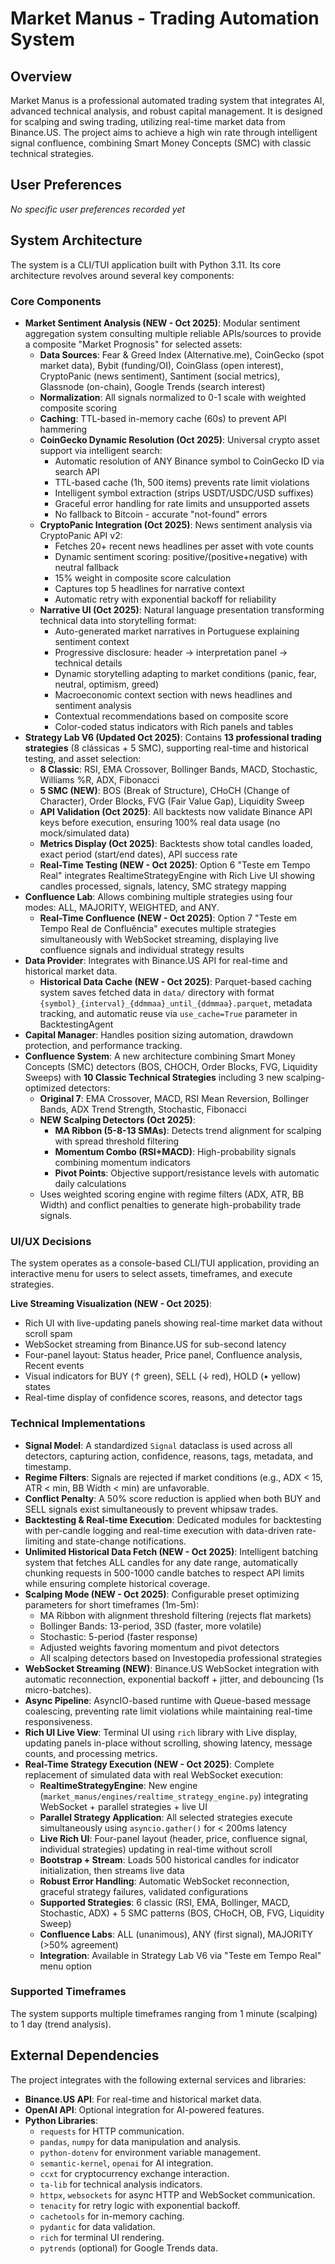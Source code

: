 # Market Manus - Trading Automation System

## Overview
Market Manus is a professional automated trading system that integrates AI, advanced technical analysis, and robust capital management. It is designed for scalping and swing trading, utilizing real-time market data from Binance.US. The project aims to achieve a high win rate through intelligent signal confluence, combining Smart Money Concepts (SMC) with classic technical strategies.

## User Preferences
*No specific user preferences recorded yet*

## System Architecture
The system is a CLI/TUI application built with Python 3.11. Its core architecture revolves around several key components:

### Core Components
- **Market Sentiment Analysis (NEW - Oct 2025)**: Modular sentiment aggregation system consulting multiple reliable APIs/sources to provide a composite "Market Prognosis" for selected assets:
  - **Data Sources**: Fear & Greed Index (Alternative.me), CoinGecko (spot market data), Bybit (funding/OI), CoinGlass (open interest), CryptoPanic (news sentiment), Santiment (social metrics), Glassnode (on-chain), Google Trends (search interest)
  - **Normalization**: All signals normalized to 0-1 scale with weighted composite scoring
  - **Caching**: TTL-based in-memory cache (60s) to prevent API hammering
  - **CoinGecko Dynamic Resolution (Oct 2025)**: Universal crypto asset support via intelligent search:
    - Automatic resolution of ANY Binance symbol to CoinGecko ID via search API
    - TTL-based cache (1h, 500 items) prevents rate limit violations
    - Intelligent symbol extraction (strips USDT/USDC/USD suffixes)
    - Graceful error handling for rate limits and unsupported assets
    - No fallback to Bitcoin - accurate "not-found" errors
  - **CryptoPanic Integration (Oct 2025)**: News sentiment analysis via CryptoPanic API v2:
    - Fetches 20+ recent news headlines per asset with vote counts
    - Dynamic sentiment scoring: positive/(positive+negative) with neutral fallback
    - 15% weight in composite score calculation
    - Captures top 5 headlines for narrative context
    - Automatic retry with exponential backoff for reliability
  - **Narrative UI (Oct 2025)**: Natural language presentation transforming technical data into storytelling format:
    - Auto-generated market narratives in Portuguese explaining sentiment context
    - Progressive disclosure: header → interpretation panel → technical details
    - Dynamic storytelling adapting to market conditions (panic, fear, neutral, optimism, greed)
    - Macroeconomic context section with news headlines and sentiment analysis
    - Contextual recommendations based on composite score
    - Color-coded status indicators with Rich panels and tables
- **Strategy Lab V6 (Updated Oct 2025)**: Contains **13 professional trading strategies** (8 clássicas + 5 SMC), supporting real-time and historical testing, and asset selection:
  - **8 Classic**: RSI, EMA Crossover, Bollinger Bands, MACD, Stochastic, Williams %R, ADX, Fibonacci
  - **5 SMC (NEW)**: BOS (Break of Structure), CHoCH (Change of Character), Order Blocks, FVG (Fair Value Gap), Liquidity Sweep
  - **API Validation (Oct 2025)**: All backtests now validate Binance API keys before execution, ensuring 100% real data usage (no mock/simulated data)
  - **Metrics Display (Oct 2025)**: Backtests show total candles loaded, exact period (start/end dates), API success rate
  - **Real-Time Testing (NEW - Oct 2025)**: Option 6 "Teste em Tempo Real" integrates RealtimeStrategyEngine with Rich Live UI showing candles processed, signals, latency, SMC strategy mapping
- **Confluence Lab**: Allows combining multiple strategies using four modes: ALL, MAJORITY, WEIGHTED, and ANY.
  - **Real-Time Confluence (NEW - Oct 2025)**: Option 7 "Teste em Tempo Real de Confluência" executes multiple strategies simultaneously with WebSocket streaming, displaying live confluence signals and individual strategy results
- **Data Provider**: Integrates with Binance.US API for real-time and historical market data.
  - **Historical Data Cache (NEW - Oct 2025)**: Parquet-based caching system saves fetched data in `data/` directory with format `{symbol}_{interval}_{ddmmaa}_until_{ddmmaa}.parquet`, metadata tracking, and automatic reuse via `use_cache=True` parameter in BacktestingAgent
- **Capital Manager**: Handles position sizing automation, drawdown protection, and performance tracking.
- **Confluence System**: A new architecture combining Smart Money Concepts (SMC) detectors (BOS, CHOCH, Order Blocks, FVG, Liquidity Sweeps) with **10 Classic Technical Strategies** including 3 new scalping-optimized detectors:
  - **Original 7**: EMA Crossover, MACD, RSI Mean Reversion, Bollinger Bands, ADX Trend Strength, Stochastic, Fibonacci
  - **NEW Scalping Detectors (Oct 2025)**: 
    - **MA Ribbon (5-8-13 SMAs)**: Detects trend alignment for scalping with spread threshold filtering
    - **Momentum Combo (RSI+MACD)**: High-probability signals combining momentum indicators
    - **Pivot Points**: Objective support/resistance levels with automatic daily calculations
  - Uses weighted scoring engine with regime filters (ADX, ATR, BB Width) and conflict penalties to generate high-probability trade signals.

### UI/UX Decisions
The system operates as a console-based CLI/TUI application, providing an interactive menu for users to select assets, timeframes, and execute strategies.

**Live Streaming Visualization (NEW - Oct 2025)**:
- Rich UI with live-updating panels showing real-time market data without scroll spam
- WebSocket streaming from Binance.US for sub-second latency
- Four-panel layout: Status header, Price panel, Confluence analysis, Recent events
- Visual indicators for BUY (↑ green), SELL (↓ red), HOLD (• yellow) states
- Real-time display of confidence scores, reasons, and detector tags

### Technical Implementations
- **Signal Model**: A standardized `Signal` dataclass is used across all detectors, capturing action, confidence, reasons, tags, metadata, and timestamp.
- **Regime Filters**: Signals are rejected if market conditions (e.g., ADX < 15, ATR < min, BB Width < min) are unfavorable.
- **Conflict Penalty**: A 50% score reduction is applied when both BUY and SELL signals exist simultaneously to prevent whipsaw trades.
- **Backtesting & Real-time Execution**: Dedicated modules for backtesting with per-candle logging and real-time execution with data-driven rate-limiting and state-change notifications.
- **Unlimited Historical Data Fetch (NEW - Oct 2025)**: Intelligent batching system that fetches ALL candles for any date range, automatically chunking requests in 500-1000 candle batches to respect API limits while ensuring complete historical coverage.
- **Scalping Mode (NEW - Oct 2025)**: Configurable preset optimizing parameters for short timeframes (1m-5m):
  - MA Ribbon with alignment threshold filtering (rejects flat markets)
  - Bollinger Bands: 13-period, 3SD (faster, more volatile)
  - Stochastic: 5-period (faster response)
  - Adjusted weights favoring momentum and pivot detectors
  - All scalping detectors based on Investopedia professional strategies
- **WebSocket Streaming (NEW)**: Binance.US WebSocket integration with automatic reconnection, exponential backoff + jitter, and debouncing (1s micro-batches).
- **Async Pipeline**: AsyncIO-based runtime with Queue-based message coalescing, preventing rate limit violations while maintaining real-time responsiveness.
- **Rich UI Live View**: Terminal UI using `rich` library with Live display, updating panels in-place without scrolling, showing latency, message counts, and processing metrics.
- **Real-Time Strategy Execution (NEW - Oct 2025)**: Complete replacement of simulated data with real WebSocket execution:
  - **RealtimeStrategyEngine**: New engine (`market_manus/engines/realtime_strategy_engine.py`) integrating WebSocket + parallel strategies + live UI
  - **Parallel Strategy Application**: All selected strategies execute simultaneously using `asyncio.gather()` for < 200ms latency
  - **Live Rich UI**: Four-panel layout (header, price, confluence signal, individual strategies) updating in real-time without scroll
  - **Bootstrap + Stream**: Loads 500 historical candles for indicator initialization, then streams live data
  - **Robust Error Handling**: Automatic WebSocket reconnection, graceful strategy failures, validated configurations
  - **Supported Strategies**: 6 classic (RSI, EMA, Bollinger, MACD, Stochastic, ADX) + 5 SMC patterns (BOS, CHoCH, OB, FVG, Liquidity Sweep)
  - **Confluence Labs**: ALL (unanimous), ANY (first signal), MAJORITY (>50% agreement)
  - **Integration**: Available in Strategy Lab V6 via "Teste em Tempo Real" menu option

### Supported Timeframes
The system supports multiple timeframes ranging from 1 minute (scalping) to 1 day (trend analysis).

## External Dependencies
The project integrates with the following external services and libraries:

- **Binance.US API**: For real-time and historical market data.
- **OpenAI API**: Optional integration for AI-powered features.
- **Python Libraries**:
    - `requests` for HTTP communication.
    - `pandas`, `numpy` for data manipulation and analysis.
    - `python-dotenv` for environment variable management.
    - `semantic-kernel`, `openai` for AI integration.
    - `ccxt` for cryptocurrency exchange interaction.
    - `ta-lib` for technical analysis indicators.
    - `httpx`, `websockets` for async HTTP and WebSocket communication.
    - `tenacity` for retry logic with exponential backoff.
    - `cachetools` for in-memory caching.
    - `pydantic` for data validation.
    - `rich` for terminal UI rendering.
    - `pytrends` (optional) for Google Trends data.